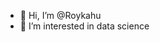 - 👋 Hi, I’m @Roykahu
- 👀 I’m interested in data science

<!---
Roykahu/Roykahu is a ✨ special ✨ repository because its `README.md` (this file) appears on your GitHub profile.
You can click the Preview link to take a look at your changes.
--->
